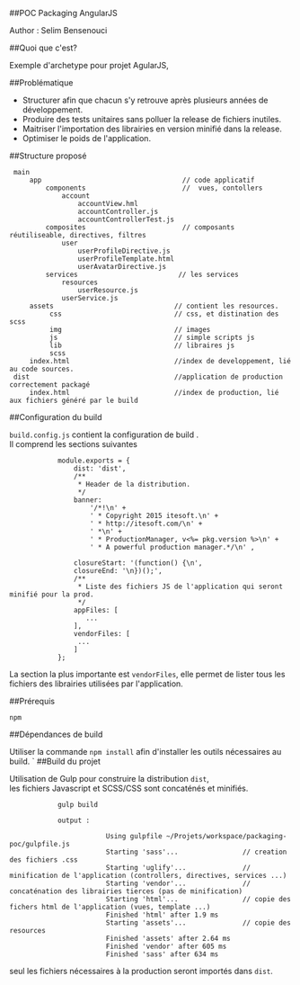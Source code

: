 ##POC Packaging AngularJS

Author : Selim Bensenouci

##Quoi que c'est?

Exemple d'archetype pour projet AgularJS,
   
##Problématique

- Structurer afin que chacun s'y retrouve après plusieurs années de développement.   
- Produire des tests unitaires sans polluer la release de fichiers inutiles.   
- Maitriser l'importation des librairies en version minifié dans la release.   
- Optimiser le poids de l'application.

##Structure proposé
 
     main   
         app                                   // code applicatif
             components                        //  vues, contollers
                 account
                     accountView.hml
                     accountController.js
                     accountControllerTest.js
             composites                        // composants réutiliseable, directives, filtres
                 user
                     userProfileDirective.js
                     userProfileTemplate.html
                     userAvatarDirective.js
             services                         // les services
                 resources
                     userResource.js
                 userService.js
         assets                              // contient les resources.
              css                            // css, et distination des scss
              img                            // images
              js                             // simple scripts js
              lib                            // libraires js
              scss
         index.html                          //index de developpement, lié au code sources.
     dist                                    //application de production correctement packagé
         index.html                          //index de production, lié aux fichiers généré par le build   
                     

##Configuration du build

`build.config.js` contient la configuration de build .     
Il comprend les sections suivantes    
                
                
                module.exports = {
                    dist: 'dist',
                    /**
                     * Header de la distribution.
                     */
                    banner:
                        '/*!\n' +
                        ' * Copyright 2015 itesoft.\n' +
                        ' * http://itesoft.com/\n' +
                        ' *\n' +
                        ' * ProductionManager, v<%= pkg.version %>\n' +
                        ' * A powerful production manager.*/\n' ,
                
                    closureStart: '(function() {\n',
                    closureEnd: '\n})();',
                    /**
                     * Liste des fichiers JS de l'application qui seront minifié pour la prod.
                     */
                    appFiles: [
                       ...
                    ],
                    vendorFiles: [
                     ...  
                    ]
                };

La section la plus importante est `vendorFiles`, elle permet de lister tous les fichiers des librairies utilisées par l'application.


##Prérequis
 
`npm` 

##Dépendances de build

Utiliser la commande `npm install` afin d'installer les outils nécessaires au build.
`
##Build du projet

Utilisation de Gulp pour construire la distribution `dist`,   
les fichiers Javascript et SCSS/CSS sont concaténés et minifiés.     

                gulp build
  
                output :    
                
                            Using gulpfile ~/Projets/workspace/packaging-poc/gulpfile.js
                            Starting 'sass'...                // creation des fichiers .css
                            Starting 'uglify'...              // minification de l'application (controllers, directives, services ...)
                            Starting 'vendor'...              // concaténation des librairies tierces (pas de minification)
                            Starting 'html'...                // copie des fichers html de l'application (vues, template ...)
                            Finished 'html' after 1.9 ms
                            Starting 'assets'...              // copie des resources
                            Finished 'assets' after 2.64 ms
                            Finished 'vendor' after 605 ms    
                            Finished 'sass' after 634 ms
                               

seul les fichiers nécessaires à la production seront importés dans `dist`.

   
